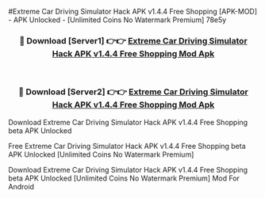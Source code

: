 #Extreme Car Driving Simulator Hack APK v1.4.4 Free Shopping [APK-MOD] - APK Unlocked - [Unlimited Coins No Watermark Premium] 78e5y



<div align="center">

<h3>🔴 Download [Server1] 👉👉 <a href="https://momento.my/?title=Extreme_Car_Driving_Simulator_Hack_APK_v1.4.4_Free_Shopping">Extreme Car Driving Simulator Hack APK v1.4.4 Free Shopping Mod Apk</a></h3><br>

<h3>🔴 Download [Server2] 👉👉 <a href="https://momento.my/?title=Extreme_Car_Driving_Simulator_Hack_APK_v1.4.4_Free_Shopping">Extreme Car Driving Simulator Hack APK v1.4.4 Free Shopping Mod Apk</a></h3>
</div>



Download Extreme Car Driving Simulator Hack APK v1.4.4 Free Shopping beta APK Unlocked

Free Extreme Car Driving Simulator Hack APK v1.4.4 Free Shopping beta APK Unlocked [Unlimited Coins No Watermark Premium]

Download Extreme Car Driving Simulator Hack APK v1.4.4 Free Shopping beta APK Unlocked [Unlimited Coins No Watermark Premium] Mod For Android
